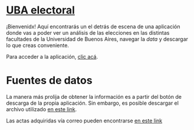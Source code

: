 # [UBA electoral](https://cutt.ly/NePiRbs0)
¡Bienvenidx! Aquí encontrarás un el detrás de escena de una aplicación donde vas a poder ver un análisis de las elecciones en las distintas facultades de la Universidad de Buenos Aires, navegar la *data* y descargar lo que creas conveniente. 

Para acceder a la aplicación, [clic acá](https://cutt.ly/NePiRbs0).

# Fuentes de datos
La manera más prolija de obtener la información es a partir del botón de descarga de la propia aplicación. Sin embargo, es posible descargar el archivo utilizado [en este link](https://github.com/bustosthl/uba_electoral/blob/main/uba_cd_estudiantes.xlsx).

Las actas adquiridas vía correo pueden encontrarse [en este link](https://drive.google.com/drive/folders/1omUhW2VKXZsatMTana-lwFiPOyRS9neK?usp=sharing)